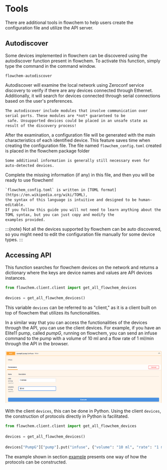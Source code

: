 # Tools

There are additional tools in flowchem to help users create the configuration file and utilize the API server.

## Autodiscover

Some devices implemented in flowchem can be discovered using the autodiscover function present in flowchem. To activate
this function, simply type the command in the command window.

```shell
flowchem-autodiscover
```
Autodiscover will examine the local network using Zeroconf service discovery to verify if there are any devices 
connected through Ethernet. Additionally, it will search for devices connected through serial connections based on 
the user's preferences.

```{warning}
The autodiscover include modules that involve communication over serial ports. These modules are *not* guaranteed to be
 safe. Unsupported devices could be placed in an unsafe state as result of the discovery process!
```

After the examination, a configuration file will be generated with the main characteristics of each identified device.
This feature saves time when creating the configuration file. The file named `flowchem_config.toml` created is placed 
in the flowchem package folder

```{note}
Some additional information is generally still necessary even for auto-detected devices.
```

Complete the missing information (if any) in this file, and then you will be ready to use flowchem!

```{note}
`flowchem_config.toml` is written in [TOML format](https://en.wikipedia.org/wiki/TOML),
the syntax of this language is intuitive and designed to be human-editable.
If you follow this guide you will not need to learn anything about the TOML syntax, but you can just copy and modify the
examples provided.
```

:::{note}
Not all the devices supported by flowchem can be auto discovered, so you might need to edit the configuration
file manually for some device types.
:::

## Accessing API

This function searches for flowchem devices on the network and returns a dictionary where the keys are device names
and values are API devices instances.

```python
from flowchem.client.client import get_all_flowchem_devices

devices = get_all_flowchem_devices()
```

This variable `devices` can be referred to as "client," as it is a client built on top of flowchem that utilizes its 
functionalities.

In a similar way that you can access the functionalities of the devices through the API, you can use the client devices.
For example, if you have an Elite11 pump, called *pumpG*, running on flowchem, you can send an infuse command to the 
pump 
with a volume 
of 10 ml and a flow rate of 1 ml/min through the API in the browser.

![](img.png)

With the client `devices`, this can be done in Python. Using the client `devices`, the construction of protocols directly 
in Python is facilitated.

```python
from flowchem.client.client import get_all_flowchem_devices

devices = get_all_flowchem_devices()

devices["PumpG"]["pump"].put("infuse", {"volume": "10 ml", "rate": "1 ml/min"})
```

The example shown in section [example](examples/reaction_optimization.md) presents one way of how the 
protocols can be constructed.